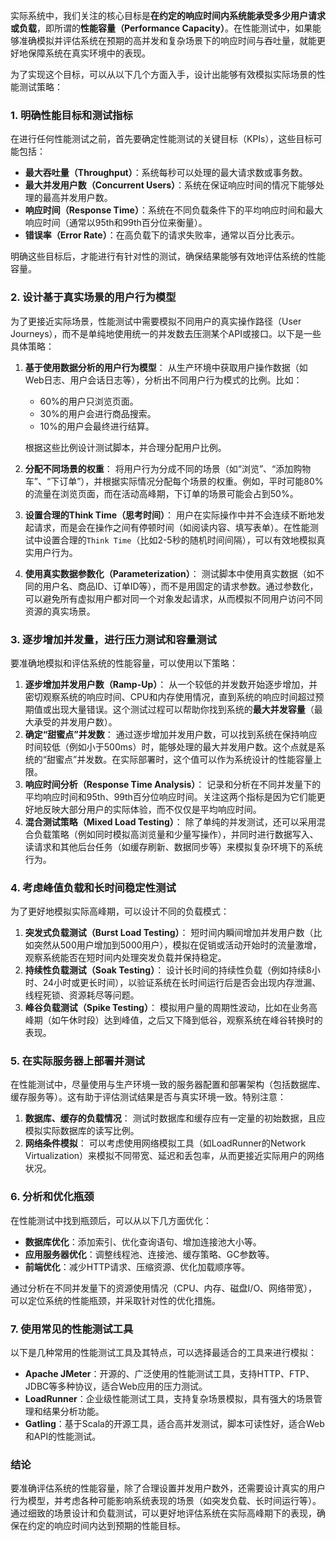 实际系统中，我们关注的核心目标是**在约定的响应时间内系统能承受多少用户请求或负载**，即所谓的**性能容量（Performance Capacity）**。在性能测试中，如果能够准确模拟并评估系统在预期的高并发和复杂场景下的响应时间与吞吐量，就能更好地保障系统在真实环境中的表现。

为了实现这个目标，可以从以下几个方面入手，设计出能够有效模拟实际场景的性能测试策略：

### 1. **明确性能目标和测试指标**

在进行任何性能测试之前，首先要确定性能测试的关键目标（KPIs），这些目标可能包括：

- **最大吞吐量（Throughput）**：系统每秒可以处理的最大请求数或事务数。
- **最大并发用户数（Concurrent Users）**：系统在保证响应时间的情况下能够处理的最高并发用户数。
- **响应时间（Response Time）**：系统在不同负载条件下的平均响应时间和最大响应时间（通常以95th和99th百分位来衡量）。
- **错误率（Error Rate）**：在高负载下的请求失败率，通常以百分比表示。

明确这些目标后，才能进行有针对性的测试，确保结果能够有效地评估系统的性能容量。

### 2. **设计基于真实场景的用户行为模型**

为了更接近实际场景，性能测试中需要模拟不同用户的真实操作路径（User Journeys），而不是单纯地使用统一的并发数去压测某个API或接口。以下是一些具体策略：

1. **基于使用数据分析的用户行为模型**：
   从生产环境中获取用户操作数据（如Web日志、用户会话日志等），分析出不同用户行为模式的比例。比如：

   - 60%的用户只浏览页面。
   - 30%的用户会进行商品搜索。
   - 10%的用户会最终进行结算。

   根据这些比例设计测试脚本，并合理分配用户比例。

2. **分配不同场景的权重**：
   将用户行为分成不同的场景（如“浏览”、“添加购物车”、“下订单”），并根据实际情况分配每个场景的权重。例如，平时可能80%的流量在浏览页面，而在活动高峰期，下订单的场景可能会占到50%。

3. **设置合理的Think Time（思考时间）**：
   用户在实际操作中并不会连续不断地发起请求，而是会在操作之间有停顿时间（如阅读内容、填写表单）。在性能测试中设置合理的`Think Time`（比如2-5秒的随机时间间隔），可以有效地模拟真实用户行为。

4. **使用真实数据参数化（Parameterization）**：
   测试脚本中使用真实数据（如不同的用户名、商品ID、订单ID等），而不是用固定的请求参数。通过参数化，可以避免所有虚拟用户都对同一个对象发起请求，从而模拟不同用户访问不同资源的真实场景。

### 3. **逐步增加并发量，进行压力测试和容量测试**

要准确地模拟和评估系统的性能容量，可以使用以下策略：

1. **逐步增加并发用户数（Ramp-Up）**：
   从一个较低的并发数开始逐步增加，并密切观察系统的响应时间、CPU和内存使用情况，直到系统的响应时间超过预期值或出现大量错误。这个测试过程可以帮助你找到系统的**最大并发容量**（最大承受的并发用户数）。
2. **确定“甜蜜点”并发数**：
   通过逐步增加并发用户数，可以找到系统在保持响应时间较低（例如小于500ms）时，能够处理的最大并发用户数。这个点就是系统的“甜蜜点”并发数。在实际部署时，这个值可以作为系统设计的性能容量上限。
3. **响应时间分析（Response Time Analysis）**：
   记录和分析在不同并发量下的平均响应时间和95th、99th百分位响应时间。关注这两个指标是因为它们能更好地反映大部分用户的实际体验，而不仅仅是平均响应时间。
4. **混合测试策略（Mixed Load Testing）**：
   除了单纯的并发测试，还可以采用混合负载策略（例如同时模拟高浏览量和少量写操作），并同时进行数据写入、读请求和其他后台任务（如缓存刷新、数据同步等）来模拟复杂环境下的系统行为。

### 4. **考虑峰值负载和长时间稳定性测试**

为了更好地模拟实际高峰期，可以设计不同的负载模式：

1. **突发式负载测试（Burst Load Testing）**：
   短时间内瞬间增加并发用户数（比如突然从500用户增加到5000用户），模拟在促销或活动开始时的流量激增，观察系统能否在短时间内处理突发负载并保持稳定。
2. **持续性负载测试（Soak Testing）**：
   设计长时间的持续性负载（例如持续8小时、24小时或更长时间），以验证系统在长时间运行后是否会出现内存泄漏、线程死锁、资源耗尽等问题。
3. **峰谷负载测试（Spike Testing）**：
   模拟用户量的周期性波动，比如在业务高峰期（如午休时段）达到峰值，之后又下降到低谷，观察系统在峰谷转换时的表现。

### 5. **在实际服务器上部署并测试**

在性能测试中，尽量使用与生产环境一致的服务器配置和部署架构（包括数据库、缓存服务等）。这有助于评估测试结果是否与真实环境一致。特别注意：

1. **数据库、缓存的负载情况**：
   测试时数据库和缓存应有一定量的初始数据，且应模拟实际数据库的读写比例。
2. **网络条件模拟**：
   可以考虑使用网络模拟工具（如LoadRunner的Network Virtualization）来模拟不同带宽、延迟和丢包率，从而更接近实际用户的网络状况。

### 6. **分析和优化瓶颈**

在性能测试中找到瓶颈后，可以从以下几方面优化：

- **数据库优化**：添加索引、优化查询语句、增加连接池大小等。
- **应用服务器优化**：调整线程池、连接池、缓存策略、GC参数等。
- **前端优化**：减少HTTP请求、压缩资源、优化加载顺序等。

通过分析在不同并发量下的资源使用情况（CPU、内存、磁盘I/O、网络带宽），可以定位系统的性能瓶颈，并采取针对性的优化措施。

### 7. **使用常见的性能测试工具**

以下是几种常用的性能测试工具及其特点，可以选择最适合的工具来进行模拟：

- **Apache JMeter**：开源的、广泛使用的性能测试工具，支持HTTP、FTP、JDBC等多种协议，适合Web应用的压力测试。
- **LoadRunner**：企业级性能测试工具，支持复杂场景模拟，具有强大的场景管理和结果分析功能。
- **Gatling**：基于Scala的开源工具，适合高并发测试，脚本可读性好，适合Web和API的性能测试。

### 结论

要准确评估系统的性能容量，除了合理设置并发用户数外，还需要设计真实的用户行为模型，并考虑各种可能影响系统表现的场景（如突发负载、长时间运行等）。通过细致的场景设计和负载测试，可以更好地评估系统在实际高峰期下的表现，确保在约定的响应时间内达到预期的性能目标。